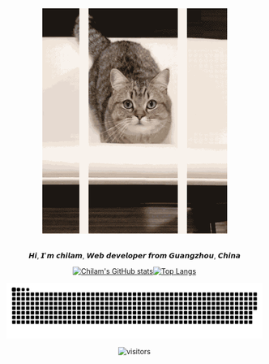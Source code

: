 
<div align=center>
  <img src="https://raw.githubusercontent.com/ch1lam/ch1lam/main/cat.gif" />
  <br>
  <br>
  <p>
    𝙃𝙞, 𝙄'𝙢 𝙘𝙝𝙞𝙡𝙖𝙢, 𝙒𝙚𝙗 𝙙𝙚𝙫𝙚𝙡𝙤𝙥𝙚𝙧 𝙛𝙧𝙤𝙢 𝙂𝙪𝙖𝙣𝙜𝙯𝙝𝙤𝙪, 𝘾𝙝𝙞𝙣𝙖
  </p>
    
  [![Chilam's GitHub stats](https://github-readme-stats.vercel.app/api?username=ch1lam&count_private=true&show_icons=true&icon_color=805AD5&text_color=718096&bg_color=ffffff&hide_title=true&hide_border=true)]()[![Top Langs](https://github-readme-stats.vercel.app/api/top-langs/?username=ch1lam&layout=compact&langs_count=10&hide_title=true&hide_border=true&hide=HTML,CSS)]()

![github contribution grid snake animation](https://raw.githubusercontent.com/ch1lam/ch1lam/output/github-contribution-grid-snake.svg)
  
  ![visitors](https://vbr.wocr.tk/badge?page_id=ch1lam.ch1lam&color=55acb7&style=for-the-badge&logo=Github)
</div>



